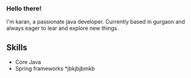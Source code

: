 ### Hello there! 
I'm karan, a passionate java developer. Currently based in gurgaon and always eager to lear and explore new things.
## Skills 
* Core Java
* Spring frameworks
*jbkjbjbmkb